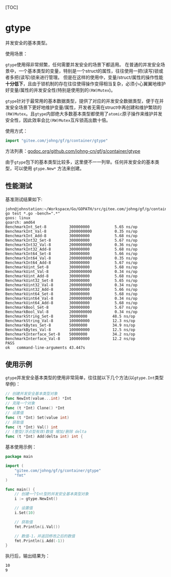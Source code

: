[TOC]

# gtype

并发安全的基本类型。

使用场景：

`gtype`使用得非常频繁，任何需要并发安全的场景下都适用。
在普通的并发安全场景中，一个基本类型的变量，特别是一个struct的属性，往往使用一把(读写)锁或者多把(读写)锁来进行管理。
但是在这样的使用中，变量/struct/属性的操作性能**十分低下**，且由于锁机制的存在往往使得操作变得相当复杂，必须小心翼翼地维护好变量/属性的并发安全性(特别是使用到的`(RW)Mutex`)。

`gtype`针对于最常用的基本数据类型，提供了对应的并发安全数据类型，便于在并发安全场景下更好地维护变量/属性，开发者无需在struct中再创建和维护繁琐的`(RW)Mutex`。且`gtype`内部绝大多数基本类型都使用了`atomic`原子操作来维护并发安全性，因此效率会比`(RW)Mutex`互斥锁高出数十倍。

使用方式：
```go
import "gitee.com/johng/gf/g/container/gtype"
```
方法列表：[godoc.org/github.com/johng-cn/gf/g/container/gtype](https://godoc.org/github.com/johng-cn/gf/g/container/gtype)

由于`gtype`包下的基本类型比较多，这里便不一一列举。任何并发安全的基本类型，可以使用 `gtype.New*` 方法来创建。


## 性能测试

基准测试结果如下:
```shell
john@johnstation:~/Workspace/Go/GOPATH/src/gitee.com/johng/gf/g/container/gtype$ go test *.go -bench=".*"
goos: linux
goarch: amd64
BenchmarkInt_Set-8          300000000           5.65 ns/op
BenchmarkInt_Val-8          2000000000          0.35 ns/op
BenchmarkInt_Add-8          300000000           5.68 ns/op
BenchmarkInt32_Set-8        300000000           5.67 ns/op
BenchmarkInt32_Val-8        2000000000          0.36 ns/op
BenchmarkInt32_Add-8        300000000           5.68 ns/op
BenchmarkInt64_Set-8        300000000           5.66 ns/op
BenchmarkInt64_Val-8        2000000000          0.35 ns/op
BenchmarkInt64_Add-8        300000000           5.67 ns/op
BenchmarkUint_Set-8         300000000           5.68 ns/op
BenchmarkUint_Val-8         2000000000          0.34 ns/op
BenchmarkUint_Add-8         300000000           5.68 ns/op
BenchmarkUint32_Set-8       300000000           5.65 ns/op
BenchmarkUint32_Val-8       2000000000          0.34 ns/op
BenchmarkUint32_Add-8       300000000           5.66 ns/op
BenchmarkUint64_Set-8       300000000           5.68 ns/op
BenchmarkUint64_Val-8       2000000000          0.34 ns/op
BenchmarkUint64_Add-8       300000000           5.68 ns/op
BenchmarkBool_Set-8         300000000           5.67 ns/op
BenchmarkBool_Val-8         2000000000          0.34 ns/op
BenchmarkString_Set-8       30000000           48.5 ns/op
BenchmarkString_Val-8       100000000          12.3 ns/op
BenchmarkBytes_Set-8        50000000           34.9 ns/op
BenchmarkBytes_Val-8        100000000          12.5 ns/op
BenchmarkInterface_Set-8    50000000           34.2 ns/op
BenchmarkInterface_Val-8    100000000          12.2 ns/op
PASS
ok   command-line-arguments 43.447s
```


## 使用示例

`gtype`并发安全基本类型的使用非常简单，往往就以下几个方法(以`gtype.Int`类型举例)：

```go
// 创建并发安全基本类型对象
func NewInt(value...int) *Int
// 克隆一个对象
func (t *Int) Clone() *Int
// 设置值
func (t *Int) Set(value int)
// 获取值
func (t *Int) Val() int
// (整型/浮点型有效)数值 增加/删除 delta
func (t *Int) Add(delta int) int {
```

基本使用示例：

```go
package main

import (
    "gitee.com/johng/gf/g/container/gtype"
    "fmt"
)

func main() {
    // 创建一个Int型的并发安全基本类型对象
    i := gtype.NewInt()

    // 设置值
    i.Set(10)

    // 获取值
    fmt.Println(i.Val())

    // 数值-1，并返回修改之后的数值
    fmt.Println(i.Add(-1))
}
```

执行后，输出结果为：
```html
10
9
```
